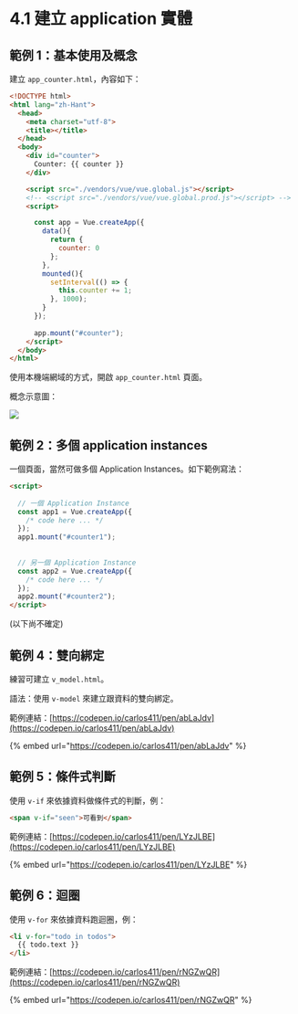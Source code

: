 # 4.1 建立 application 實體

## 範例 1：基本使用及概念

建立 `app_counter.html`，內容如下：

```html
<!DOCTYPE html>
<html lang="zh-Hant">
  <head>
    <meta charset="utf-8">
    <title></title>
  </head>
  <body>
    <div id="counter">
      Counter: {{ counter }}
    </div>

    <script src="./vendors/vue/vue.global.js"></script>
    <!-- <script src="./vendors/vue/vue.global.prod.js"></script> -->
    <script>

      const app = Vue.createApp({
        data(){
          return {
            counter: 0
          };
        },
        mounted(){
          setInterval(() => {
            this.counter += 1;
          }, 1000);
        }
      });
      
      app.mount("#counter");
    </script>
  </body>
</html>
```

使用本機端網域的方式，開啟 `app_counter.html` 頁面。



概念示意圖：

![](../.gitbook/assets/vue\_test1.png)



## 範例 2：多個 application instances

一個頁面，當然可做多個 Application Instances。如下範例寫法：

```html
<script>
  
  // 一個 Application Instance
  const app1 = Vue.createApp({
    /* code here ... */
  });
  app1.mount("#counter1");
  
  
  // 另一個 Application Instance
  const app2 = Vue.createApp({
    /* code here ... */
  });
  app2.mount("#counter2");
</script>
```













(以下尚不確定)





## 範例 4：雙向綁定

練習可建立 `v_model.html`。

語法：使用 `v-model` 來建立跟資料的雙向綁定。



範例連結：[https://codepen.io/carlos411/pen/abLaJdv](https://codepen.io/carlos411/pen/abLaJdv)

{% embed url="https://codepen.io/carlos411/pen/abLaJdv" %}



## 範例 5：條件式判斷

使用 `v-if` 來依據資料做條件式的判斷，例：

```html
<span v-if="seen">可看到</span>
```



範例連結：[https://codepen.io/carlos411/pen/LYzJLBE](https://codepen.io/carlos411/pen/LYzJLBE)

{% embed url="https://codepen.io/carlos411/pen/LYzJLBE" %}



## 範例 6：迴圈

使用 `v-for` 來依據資料跑迴圈，例：

```html
<li v-for="todo in todos">
  {{ todo.text }}
</li>
```



範例連結：[https://codepen.io/carlos411/pen/rNGZwQR](https://codepen.io/carlos411/pen/rNGZwQR)

{% embed url="https://codepen.io/carlos411/pen/rNGZwQR" %}







